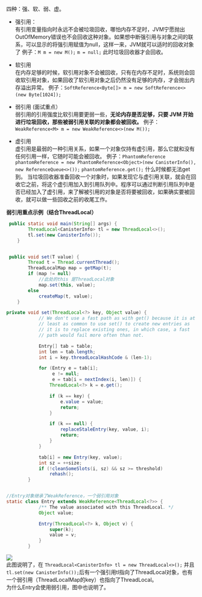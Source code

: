 


四种：强、软、弱、虚。

- 强引用：  
  有引用变量指向时永远不会被垃圾回收，哪怕内存不足时，JVM宁愿抛出OutOfMemory错误也不会回收这种对象。如果想中断强引用与对象之间的联系，可以显示的将强引用赋值为null，这样一来，JVM就可以适时的回收对象了
  例子：`M m = new M();` 
  `m = null;` 此时垃圾回收器才会回收。
  ​


- 软引用  
  在内存足够的时候，软引用对象不会被回收，只有在内存不足时，系统则会回收软引用对象，如果回收了软引用对象之后仍然没有足够的内存，才会抛出内存溢出异常。
  例子：`SoftReference<Byte[]> m = new SoftReference<>(new Byte[1024]);`
  ​


- 弱引用 (面试重点）  
  弱引用的引用强度比软引用要更弱一些，**无论内存是否足够，只要 JVM 开始进行垃圾回收，那些被弱引用关联的对象都会被回收。**
  例子：`WeakReference<M> m = new WeakReference<>(new M());`
  ​


- 虚引用  
  虚引用是最弱的一种引用关系，如果一个对象仅持有虚引用，那么它就和没有任何引用一样，它随时可能会被回收。
  例子：`PhantomReference phantomReference = new PhantomReference<Object>(new CanisterInfo(), new ReferenceQueue<>());`
  `phantomReference.get();` 什么时候都无法get到。 
  当垃圾回收器准备回收一个对象时，如果发现它与虚引用关联，就会在回收它之前，将这个虚引用加入到引用队列中。程序可以通过判断引用队列中是否已经加入了虚引用，来了解被引用的对象是否将要被回收，如果确实要被回收，就可以做一些回收之前的收尾工作。  


**弱引用重点示例（结合ThreadLocal）**
```java
 public static void main(String[] args) {
        ThreadLocal<CanisterInfo> tl = new ThreadLocal<>();
        tl.set(new CanisterInfo());
    }


 public void set(T value) {
        Thread t = Thread.currentThread();
        ThreadLocalMap map = getMap(t);
        if (map != null)
            //此处的this 是ThreadLocal对象
            map.set(this, value);
        else
            createMap(t, value);
    }

private void set(ThreadLocal<?> key, Object value) {
            // We don't use a fast path as with get() because it is at
            // least as common to use set() to create new entries as
            // it is to replace existing ones, in which case, a fast
            // path would fail more often than not.

            Entry[] tab = table;
            int len = tab.length;
            int i = key.threadLocalHashCode & (len-1);

            for (Entry e = tab[i];
                 e != null;
                 e = tab[i = nextIndex(i, len)]) {
                ThreadLocal<?> k = e.get();

                if (k == key) {
                    e.value = value;
                    return;
                }

                if (k == null) {
                    replaceStaleEntry(key, value, i);
                    return;
                }
            }

            tab[i] = new Entry(key, value);
            int sz = ++size;
            if (!cleanSomeSlots(i, sz) && sz >= threshold)
                rehash();
        }


//Entry对象继承了WeakReference，一个弱引用对象
static class Entry extends WeakReference<ThreadLocal<?>> {
            /** The value associated with this ThreadLocal. */
            Object value;

            Entry(ThreadLocal<?> k, Object v) {
                super(k);
                value = v;
            }
        }
```
![](https://xuemingde.com/pages/image/others/WvXOry.png)  
此图说明了，在 `ThreadLocal<CanisterInfo> tl = new ThreadLocal<>();` 并且 `tl.set(new CanisterInfo());`后有一个强引用tl指向了ThreadLocal对象，也有一个弱引用（ThreadLocalMap的key）也指向了ThreadLocal。  
为什么Entry会使用弱引用，图中也说明了。